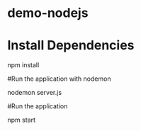 # demo-nodejs

# Install Dependencies

npm install

#Run the application with nodemon

nodemon server.js

#Run the application

npm start
